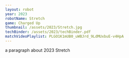 ```yaml
---
layout: robot
year: 2023
robotName: Stretch
game: Charged Up
thumbnail: /assets/2023/Stretch.jpg
techBinder: /assets/2023/techBinder.pdf
matchVideoPlaylist: PLGO1K1mUB0_uWBJrd_9LdMUxbuE-v4HpA
---
```


a paragraph about 2023 Stretch